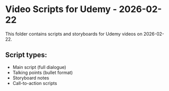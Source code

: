 # Video Scripts for Udemy - 2026-02-22

This folder contains scripts and storyboards for Udemy videos on 2026-02-22.

## Script types:
- Main script (full dialogue)
- Talking points (bullet format)
- Storyboard notes
- Call-to-action scripts
